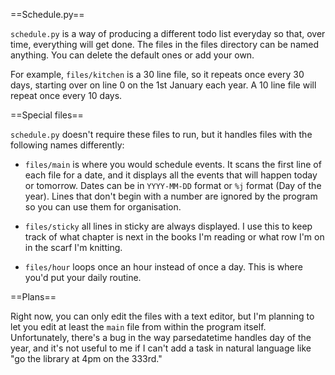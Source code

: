 ==Schedule.py==

`schedule.py` is a way of producing a different todo list everyday so that, over time, everything will get done. The files in the files directory can be named anything. You can delete the default ones or add your own.

For example, `files/kitchen` is a 30 line file, so it repeats once every 30 days, starting over on line 0 on the 1st January each year. A 10 line file will repeat once every 10 days.

==Special files==

`schedule.py` doesn't require these files to run, but it handles files with the following names differently:

- `files/main` is where you would schedule events. It scans the first line of each file for a date, and it displays all the events that will happen today or tomorrow. Dates can be in `YYYY-MM-DD` format or `%j` format (Day of the year). Lines that don't begin with a number are ignored by the program so you can use them for organisation.

- `files/sticky` all lines in sticky are always displayed. I use this to keep track of what chapter is next in the books I'm reading or what row I'm on in the scarf I'm knitting.

- `files/hour` loops once an hour instead of once a day. This is where you'd put your daily routine.

==Plans==

Right now, you can only edit the files with a text editor, but I'm planning to let you edit at least the `main` file from within the program itself. Unfortunately, there's a bug in the way parsedatetime handles day of the year, and it's not useful to me if I can't add a task in natural language like "go the library at 4pm on the 333rd."